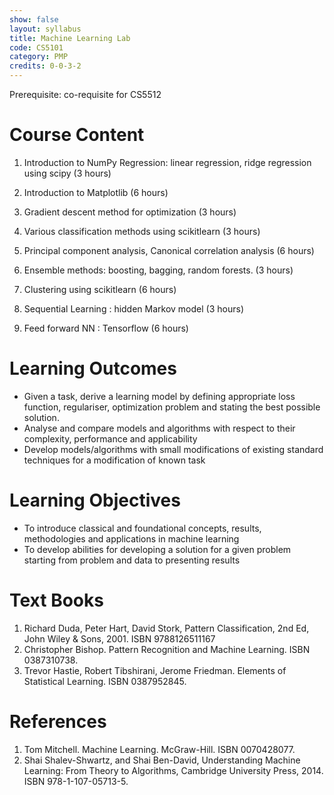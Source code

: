 ```yaml
---
show: false
layout: syllabus
title: Machine Learning Lab
code: CS5101
category: PMP
credits: 0-0-3-2
---
```



Prerequisite: co-requisite for CS5512


# Course Content
1. Introduction to NumPy Regression: linear regression, ridge regression using scipy (3 hours)

2. Introduction to Matplotlib  (6 hours)

3. Gradient descent method for optimization (3 hours)

4. Various classification methods using scikitlearn (3 hours)

5. Principal component analysis, Canonical correlation analysis (6 hours)

6. Ensemble methods: boosting, bagging, random forests. (3 hours)

7. Clustering using scikitlearn (6 hours)

8. Sequential Learning : hidden Markov model (3 hours)

9. Feed forward NN : Tensorflow (6 hours)

# Learning Outcomes
* Given a task, derive a learning model by defining appropriate loss function, regulariser, optimization problem and stating the best possible solution.
* Analyse and compare models and algorithms with respect to their complexity, performance and applicability
* Develop models/algorithms with small modifications of existing standard techniques for a modification of known task

# Learning Objectives
* To introduce classical and foundational concepts, results, methodologies and applications in machine learning
* To develop abilities for developing a solution for a given problem starting from problem and data to presenting results 

# Text Books
1. Richard Duda, Peter Hart, David Stork, Pattern Classification, 2nd Ed, John Wiley & Sons, 2001. ISBN 9788126511167
2. Christopher Bishop. Pattern Recognition and Machine Learning. ISBN 0387310738.
3. Trevor Hastie, Robert Tibshirani, Jerome Friedman. Elements of Statistical Learning. ISBN 0387952845.

# References
1. Tom Mitchell. Machine Learning. McGraw-Hill. ISBN 0070428077.
2. Shai Shalev-Shwartz, and Shai Ben-David, Understanding Machine Learning: From Theory to Algorithms, Cambridge University Press, 2014. ISBN 978-1-107-05713-5.



